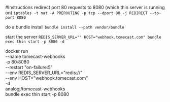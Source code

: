 #Instructions
redirect port 80 requests to 8080  (which thin server is running on)
`iptables -t nat -A PREROUTING -p tcp --dport 80 -j REDIRECT --to-port 8080`

do a bundle install
`bundle install --path vendor/bundle`

start the server
`REDIS_SERVER_URL="" HOST="webhook.tomecast.com" bundle exec thin start -p 8080 -d`


docker run \
    --name tomecast-webhooks \
    -p 80:8080 \
    --restart "on-failure:5" \
    --env REDIS_SERVER_URL="redis://" \
    --env HOST="webhook.tomecast.com" \
    -d \
    analogj/tomecast-webhooks \
    bundle exec thin start -p 8080